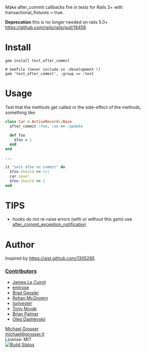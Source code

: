 Make after_commit callbacks fire in tests for Rails 3+ with transactional_fixtures = true.

**Deprecation** this is no longer needed on rails 5.0+ https://github.com/rails/rails/pull/18458

Install
=======

    gem install test_after_commit

    # Gemfile (never include in :development !)
    gem 'test_after_commit', :group => :test

Usage
=====
Test that the methods get called or the side-effect of the methods, something like:

```Ruby
class Car < ActiveRecord::Base
  after_commit :foo, :on => :update

  def foo
    $foo = 1
  end
end

...

it "sets $foo on commit" do
  $foo.should == nil
  car.save!
  $foo.should == 1
end
```

TIPS
====
 - hooks do not re-raise errors (with or without this gem) use [after_commit_exception_notification](https://github.com/grosser/after_commit_exception_notification)

Author
======

Inspired by https://gist.github.com/1305285

### [Contributors](https://github.com/grosser/test_after_commit/contributors)
 - [James Le Cuirot](https://github.com/chewi)
 - [emirose](https://github.com/emirose)
 - [Brad Gessler](https://github.com/bradgessler)
 - [Rohan McGovern](https://github.com/rohanpm)
 - [lsylvester](https://github.com/lsylvester)
 - [Tony Novak](https://github.com/afn)
 - [Brian Palmer](https://github.com/codekitchen)
 - [Oleg Dashevskii](https://github.com/be9)

[Michael Grosser](http://grosser.it)<br/>
michael@grosser.it<br/>
License: MIT<br/>
[![Build Status](https://travis-ci.org/grosser/test_after_commit.png)](https://travis-ci.org/grosser/test_after_commit)
